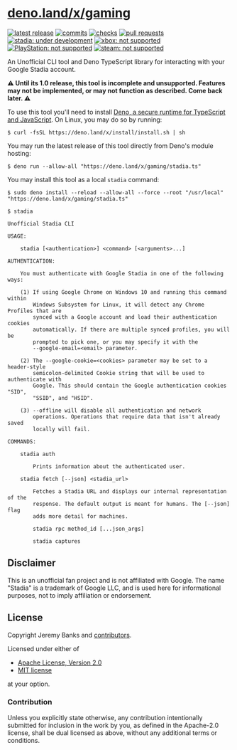 # [deno.land/x/gaming](https://deno.land/x/gaming)

[<img alt="latest release" src="https://img.shields.io/github/v/tag/jeremyBanks/gaming?label=latest%20release&logo=deno&style=flat-square&logoColor=white">](http://deno.land/x/gaming)
[<img alt="commits" src="https://img.shields.io/github/commits-since/jeremyBanks/gaming/latest/trunk?label=commits%20since%20release&logo=git&style=flat-square&logoColor=white">](https://github.com/jeremyBanks/gaming/commits/trunk)
[<img alt="checks" src="https://img.shields.io/github/checks-status/jeremyBanks/gaming/trunk?logo=github-actions&style=flat-square&logoColor=white">](https://github.com/jeremyBanks/gaming/actions)
[<img alt="pull requests" src="https://img.shields.io/github/issues-pr-raw/jeremyBanks/gaming?logo=github&style=flat-square&logoColor=white">](http://deno.land/x/gaming)<br>
[<img alt="stadia: under development" src="https://img.shields.io/badge/stadia-under_development-yellow?logo=stadia&logoColor=D72D30&style=flat-square">](https://stadia.com/)
[<img alt="xbox: not supported" src="https://img.shields.io/badge/xbox-not_supported-663333?logo=xbox&logoColor=107C10&style=flat-square">](https://xbox.com/)
[<img alt="PlayStation: not supported" src="https://img.shields.io/badge/playstation-not_supported-663333?logo=playstation&logoColor=003087&style=flat-square">](https://www.playstation.com/)
[<img alt="steam: not supported" src="https://img.shields.io/badge/steam-not_supported-663333?logo=steam&style=flat-square">](https://steampowered.com/)

An Unofficial CLI tool and Deno TypeScript library for interacting with your
Google Stadia account.

**⚠️ Until its 1.0 release, this tool is incomplete and unsupported. Features
may not be implemented, or may not function as described. Come back later. ⚠️**

To use this tool you'll need to install [Deno, a secure runtime for TypeScript
and JavaScript](https://deno.land/). On Linux, you may do so by running:

```
$ curl -fsSL https://deno.land/x/install/install.sh | sh
```

You may run the latest release of this tool directly from Deno's module hosting:

```
$ deno run --allow-all "https://deno.land/x/gaming/stadia.ts"
```

You may install this tool as a local `stadia` command:

```
$ sudo deno install --reload --allow-all --force --root "/usr/local" "https://deno.land/x/gaming/stadia.ts"

$ stadia
```

```
Unofficial Stadia CLI

USAGE:

    stadia [<authentication>] <command> [<arguments>...]

AUTHENTICATION:

    You must authenticate with Google Stadia in one of the following ways:

    (1) If using Google Chrome on Windows 10 and running this command within
        Windows Subsystem for Linux, it will detect any Chrome Profiles that are
        synced with a Google account and load their authentication cookies
        automatically. If there are multiple synced profiles, you will be
        prompted to pick one, or you may specify it with the
        --google-email=<email> parameter.

    (2) The --google-cookie=<cookies> parameter may be set to a header-style
        semicolon-delimited Cookie string that will be used to authenticate with
        Google. This should contain the Google authentication cookies "SID",
        "SSID", and "HSID".

    (3) --offline will disable all authentication and network
        operations. Operations that require data that isn't already saved
        locally will fail.

COMMANDS:

    stadia auth

        Prints information about the authenticated user.

    stadia fetch [--json] <stadia_url>

        Fetches a Stadia URL and displays our internal representation of the
        response. The default output is meant for humans. The [--json] flag
        adds more detail for machines.

        stadia rpc method_id [...json_args]

        stadia captures

```

## Disclaimer

This is an unofficial fan project and is not affiliated with Google. The name
"Stadia" is a trademark of Google LLC, and is used here for informational
purposes, not to imply affiliation or endorsement.

## License

Copyright Jeremy Banks and
[contributors](https://github.com/jeremyBanks/gaming/graphs/contributors).

Licensed under either of

 * [Apache License, Version 2.0](http://www.apache.org/licenses/LICENSE-2.0)
 * [MIT license](http://opensource.org/licenses/MIT)

at your option.

### Contribution

Unless you explicitly state otherwise, any contribution intentionally submitted
for inclusion in the work by you, as defined in the Apache-2.0 license, shall be
dual licensed as above, without any additional terms or conditions.
